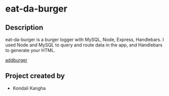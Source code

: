 # eat-da-burger

## Description

eat-da-burger is a burger logger with MySQL, Node, Express, Handlebars. I used Node and MySQL to query and route data in the app, and Handlebars to generate your HTML.

[addburger](images/burger.png)

## Project created by

- Kondali Kangha



